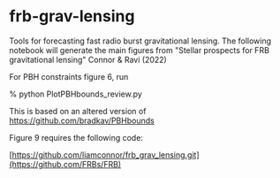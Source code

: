 # frb-grav-lensing
Tools for forecasting fast radio burst gravitational lensing. The following notebook will generate the main figures from "Stellar prospects for FRB gravitational lensing" Connor & Ravi (2022)

For PBH constraints figure 6, run

% python PlotPBHbounds_review.py

This is based on an altered version of https://github.com/bradkav/PBHbounds

Figure 9 requires the following code:

[https://github.com/liamconnor/frb_grav_lensing.git](https://github.com/FRBs/FRB)
